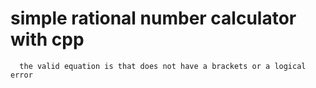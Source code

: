 # simple rational number calculator with cpp

```
  the valid equation is that does not have a brackets or a logical error
```
